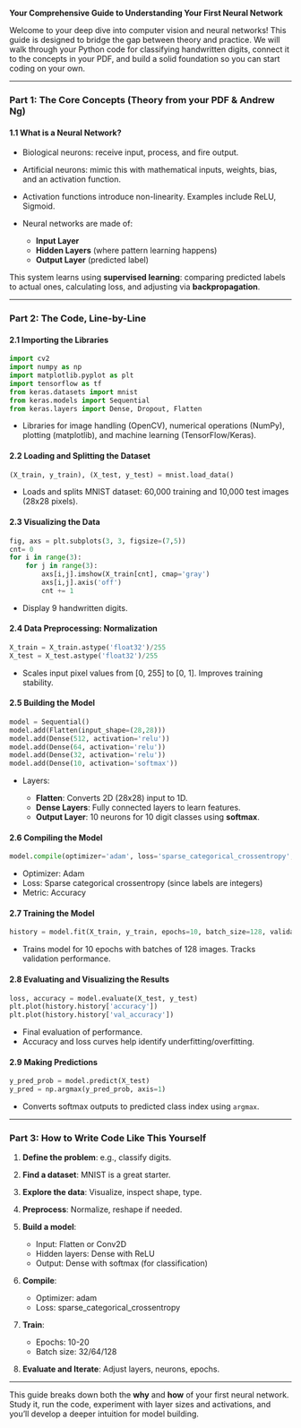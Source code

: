 **Your Comprehensive Guide to Understanding Your First Neural Network**

Welcome to your deep dive into computer vision and neural networks! This guide is designed to bridge the gap between theory and practice. We will walk through your Python code for classifying handwritten digits, connect it to the concepts in your PDF, and build a solid foundation so you can start coding on your own.

---

### Part 1: The Core Concepts (Theory from your PDF & Andrew Ng)

#### 1.1 What is a Neural Network?

* Biological neurons: receive input, process, and fire output.
* Artificial neurons: mimic this with mathematical inputs, weights, bias, and an activation function.
* Activation functions introduce non-linearity. Examples include ReLU, Sigmoid.
* Neural networks are made of:

  * **Input Layer**
  * **Hidden Layers** (where pattern learning happens)
  * **Output Layer** (predicted label)

This system learns using **supervised learning**: comparing predicted labels to actual ones, calculating loss, and adjusting via **backpropagation**.

---

### Part 2: The Code, Line-by-Line

#### 2.1 Importing the Libraries

```python
import cv2
import numpy as np
import matplotlib.pyplot as plt
import tensorflow as tf
from keras.datasets import mnist
from keras.models import Sequential
from keras.layers import Dense, Dropout, Flatten
```

* Libraries for image handling (OpenCV), numerical operations (NumPy), plotting (matplotlib), and machine learning (TensorFlow/Keras).

#### 2.2 Loading and Splitting the Dataset

```python
(X_train, y_train), (X_test, y_test) = mnist.load_data()
```

* Loads and splits MNIST dataset: 60,000 training and 10,000 test images (28x28 pixels).

#### 2.3 Visualizing the Data

```python
fig, axs = plt.subplots(3, 3, figsize=(7,5))
cnt= 0
for i in range(3):
    for j in range(3):
        axs[i,j].imshow(X_train[cnt], cmap='gray')
        axs[i,j].axis('off')
        cnt += 1
```

* Display 9 handwritten digits.

#### 2.4 Data Preprocessing: Normalization

```python
X_train = X_train.astype('float32')/255
X_test = X_test.astype('float32')/255
```

* Scales input pixel values from \[0, 255] to \[0, 1]. Improves training stability.

#### 2.5 Building the Model

```python
model = Sequential()
model.add(Flatten(input_shape=(28,28)))
model.add(Dense(512, activation='relu'))
model.add(Dense(64, activation='relu'))
model.add(Dense(32, activation='relu'))
model.add(Dense(10, activation='softmax'))
```

* Layers:

  * **Flatten**: Converts 2D (28x28) input to 1D.
  * **Dense Layers**: Fully connected layers to learn features.
  * **Output Layer**: 10 neurons for 10 digit classes using **softmax**.

#### 2.6 Compiling the Model

```python
model.compile(optimizer='adam', loss='sparse_categorical_crossentropy', metrics=['accuracy'])
```

* Optimizer: Adam
* Loss: Sparse categorical crossentropy (since labels are integers)
* Metric: Accuracy

#### 2.7 Training the Model

```python
history = model.fit(X_train, y_train, epochs=10, batch_size=128, validation_data=(X_test, y_test))
```

* Trains model for 10 epochs with batches of 128 images. Tracks validation performance.

#### 2.8 Evaluating and Visualizing the Results

```python
loss, accuracy = model.evaluate(X_test, y_test)
plt.plot(history.history['accuracy'])
plt.plot(history.history['val_accuracy'])
```

* Final evaluation of performance.
* Accuracy and loss curves help identify underfitting/overfitting.

#### 2.9 Making Predictions

```python
y_pred_prob = model.predict(X_test)
y_pred = np.argmax(y_pred_prob, axis=1)
```

* Converts softmax outputs to predicted class index using `argmax`.

---

### Part 3: How to Write Code Like This Yourself

1. **Define the problem**: e.g., classify digits.
2. **Find a dataset**: MNIST is a great starter.
3. **Explore the data**: Visualize, inspect shape, type.
4. **Preprocess**: Normalize, reshape if needed.
5. **Build a model**:

   * Input: Flatten or Conv2D
   * Hidden layers: Dense with ReLU
   * Output: Dense with softmax (for classification)
6. **Compile**:

   * Optimizer: adam
   * Loss: sparse\_categorical\_crossentropy
7. **Train**:

   * Epochs: 10-20
   * Batch size: 32/64/128
8. **Evaluate and Iterate**: Adjust layers, neurons, epochs.

---

This guide breaks down both the **why** and **how** of your first neural network. Study it, run the code, experiment with layer sizes and activations, and you’ll develop a deeper intuition for model building.
